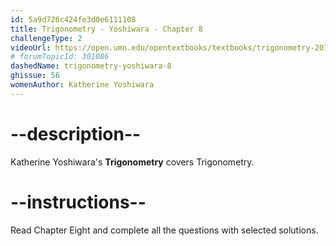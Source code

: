 ```yaml
---
id: 5a9d726c424fe3d0e6111108
title: Trigonometry - Yoshiwara - Chapter 8
challengeType: 2
videoUrl: https://open.umn.edu/opentextbooks/textbooks/trigonometry-2018
# forumTopicId: 301086
dashedName: trigonometry-yoshiwara-8
ghissue: 56
womenAuthor: Katherine Yoshiwara 
---
```


# --description--

Katherine Yoshiwara's __Trigonometry__ covers Trigonometry.

# --instructions--

Read Chapter Eight and complete all the questions with selected solutions.